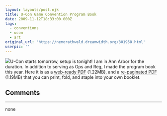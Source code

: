 ```yaml
---
layout: layouts/post.njk
title: U-Con Game Convention Program Book
date: 2009-11-12T18:33:00.000Z
tags:
  - conventions
  - ucon
  - art
original_url: 'https://nemorathwald.dreamwidth.org/301958.html'
userpic: ''
---
```

[![](http://lh3.ggpht.com/_ENXtTKU9j1A/SvxXpt0oZ-I/AAAAAAAAHWE/-B2QYlqtw9U/s400/UCon2009BookCover.gif)](http://picasaweb.google.com/matt.mattarn/Portfolio#5403290027124352994)U-Con starts tomorrow, setup is tonight! I am in Ann Arbor for the duration. In addition to serving as Ops and Reg, I made the program book this year. Here it is as a [web-ready PDF](http://www.ucon-gaming.org/downloads/Ucon2009BookFinal.pdf) (1.22MB), and a [re-paginated PDF](http://www.ucon-gaming.org/downloads/Ucon2009BookPrinterSpreads.pdf) (1.19MB) that you can print, fold, and staple into your own booklet.

## Comments

---

none

